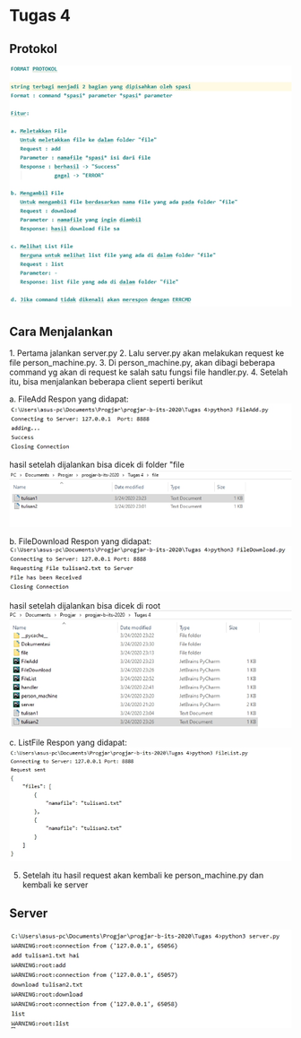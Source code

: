<h1>Tugas 4</h1>

<h2>Protokol</h2>
<img src="Dokumentasi/protokol.JPG" >

<h2>Cara Menjalankan</h2>
1. Pertama jalankan server.py
2. Lalu server.py akan melakukan request ke file person_machine.py. 
3. Di person_machine.py, akan dibagi beberapa command yg akan di request ke salah satu fungsi file handler.py.
4. Setelah itu, bisa menjalankan beberapa client seperti berikut

a. FileAdd
Respon yang didapat:
<img src="Dokumentasi/AddFile.JPG" >

hasil setelah dijalankan bisa dicek di folder "file
<img src="Dokumentasi/AddSetelahDijalankan.JPG" >

b. FileDownload
Respon yang didapat:
<img src="Dokumentasi/DownloadFile.JPG" >

hasil setelah dijalankan bisa dicek di root
<img src="Dokumentasi/DownloadSetelahDijalankan.JPG" >

c. ListFile
Respon yang didapat:
<img src="Dokumentasi/ListFile.JPG" >

5. Setelah itu hasil request akan kembali ke person_machine.py dan kembali ke server

<h2>Server</h2>
<img src="Dokumentasi/server.JPG" >